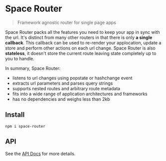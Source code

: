 # Space Router

> Framework agnostic router for single page apps

Space Router packs all the features you need to keep your app in sync with the url. It's distinct from many other routers in that there is only **a single callback**. This callback can be used to re-render your applocation, update a store and perform other actions on each url change. Space Router is also **stateless**, it doesn't store the current route leaving state completely up to you to handle.

In summary, Space Router:

- listens to url changes using popstate or hashchange event
- extracts url parameters and parses query strings
- supports nested routes and arbitrary route metadata
- fits into a wide range of application architectures and frameworks
- has no dependencies and weighs less than 2kb

## Install

    npm i space-router

## API

See the [API Docs](https://kidkarolis.github.io/space-router) for more details.
